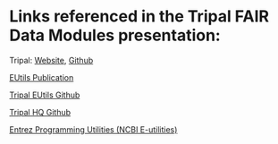 # Links referenced in the Tripal FAIR Data Modules presentation:

Tripal: [Website](http://tripal.info), [Github](https://github.com/tripal/tripal)

[EUtils Publication](https://data.nal.usda.gov/dataset/data-tripal-eutils-tripal-module-increase-exchange-and-reuse-genome-assembly-metadata)

[Tripal EUtils Github](https://github.com/NAL-i5k/tripal_eutils)

[Tripal HQ Github](https://github.com/statonlab/tripal_hq)

[Entrez Programming Utilities (NCBI E-utilities)](https://www.ncbi.nlm.nih.gov/books/NBK25497/)
